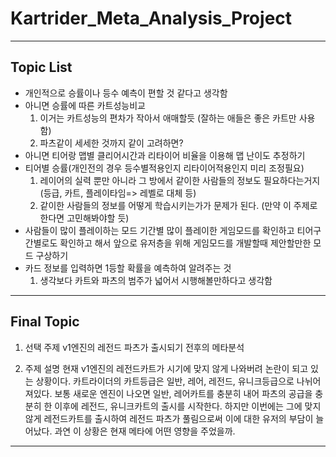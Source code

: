 # Kartrider_Meta_Analysis_Project

---

## Topic List
- 개인적으로 승률이나 등수 예측이 편할 것 같다고 생각함
- 아니면 승률에 따른 카트성능비교
  1. 이거는 카트성능의 편차가 작아서 애매할듯 (잘하는 애들은 좋은 카트만 사용함)
  2. 파츠같이 세세한 것까지 같이 고려하면?
- 아니면 티어랑 맵별 클리어시간과 리타이어 비율을 이용해 맵 난이도 추정하기
- 티어별 승률(개인전의 경우 등수별적용인지 리타이어적용인지 미리 조정필요) 
  1. 레이어의 실력 뿐만 아니라 그 방에서 같이한 사람들의 정보도 필요하다는거지(등급, 카트, 플레이타임=> 레벨로 대체  등)
  2. 같이한 사람들의 정보를 어떻게 학습시키는가가 문제가 된다. (만약 이 주제로 한다면 고민해봐야할 듯)
- 사람들이 많이 플레이하는 모드 기간별 많이 플레이한 게임모드를 확인하고 티어구간별로도 확인하고 해서 앞으로 유저층을 위해 게임모드를 개발할때
제안할만한 모드 구상하기
- 카드 정보를 입력하면 1등할 확률을 예측하여 알려주는 것
  1. 생각보다 카트와 파츠의 범주가 넓어서 시행해볼만하다고 생각함

---

## Final Topic

1. 선택 주제
v1엔진의 레전드 파츠가 출시되기 전후의 메타분석

2. 주제 설명
현재 v1엔진의 레전드카트가 시기에 맞지 않게 나와버려 논란이 되고 있는 상황이다. 
카트라이더의 카트등급은 일반, 레어, 레전드, 유니크등급으로 나뉘어져있다. 
보통 새로운 엔진이 나오면 일반, 레어카트를 충분히 내어 파츠의 공급을 충분히 한
이후에 레전드, 유니크카트의 출시를 시작한다. 하지만 이번에는 그에 맞지 않게
레전드카트를 출시하여 레전드 파츠가 풀림으로써 이에 대한 유저의 부담이 
늘어났다. 과연 이 상황은 현재 메타에 어떤 영향을 주었을까.

---

